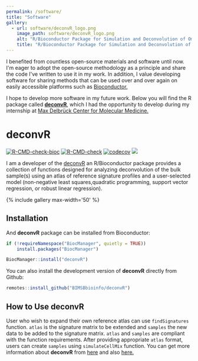 ```yaml
---
permalink: /software/
title: "Software"
gallery:
  - url: software/deconvR_logo.png
    image_path: software/deconvR_logo.png
    alt: "R/Bioconductor Package for Simulation and Deconvolution of Omic Profiles"
    title: "R/Bioconductor Package for Simulation and Deconvolution of Omic Profiles"
---
```


I benefited from countless open-source materials and software until now. I'm
eager to adopt the open-source methodology as a principle and share the code
I've written to use it in my work. In addition, I value developing software for
sharing methods that can be used over and over again on easily accessible
platforms such as [Bioconductor.](https://www.bioconductor.org/)

I hope to develop more software in my future work. Below you will find the R package called [**deconvR**](https://bioconductor.org/packages/release/bioc/html/deconvR.html), which I had the opportunity to develop during my internship at [Max Delbrück Center for Molecular Medicine.](https://www.mdc-berlin.de/)

# deconvR

[![R-CMD-check-bioc](https://github.com/BIMSBbioinfo/deconvR/actions/workflows/check-bioc.yml/badge.svg)](https://github.com/BIMSBbioinfo/deconvR/actions/workflows/check-bioc.yml)
[![R-CMD-check](https://github.com/BIMSBbioinfo/deconvR/actions/workflows/R-CMD-check.yaml/badge.svg)](https://github.com/BIMSBbioinfo/deconvR/actions/workflows/R-CMD-check.yaml)
[![codecov](https://codecov.io/gh/BIMSBbioinfo/deconvR/branch/master/graph/badge.svg?token=F86XU6BI9S)](https://codecov.io/gh/BIMSBbioinfo/deconvR)
[![](https://img.shields.io/badge/release%20version-1.0.1-green.svg)](https://www.bioconductor.org/packages/deconvR)

<!-- badges: start -->
<!-- badges: end -->

I am a developer of the [deconvR](https://bioconductor.org/packages/release/bioc/html/deconvR.html) an R/Bioconductor package provides a collection of functions
designed for analyzing deconvolution of the bulk sample(s) using an atlas of
reference signature profiles and a user-selected model (non-negative least
squares,quadratic programming, support vector regression, or robust linear
regression). 

{% include gallery max-width='50' %}

## Installation

And **deconvR** package can be installed from Bioconductor:

``` r
if (!requireNamespace("BiocManager", quietly = TRUE))
    install.packages("BiocManager")

BiocManager::install("deconvR")
```

You can also install the development version of **deconvR** directly from
Github:

``` r
remotes::install_github("BIMSBbioinfo/deconvR")
```

## How to Use deconvR

User who wish to expand their own reference atlas can use `findSignatures`
function. `atlas` is the signature matrix to be extended and `samples` the new
data to be added to the signature matrix. `atlas` and `samples` are compliant
with the function requirements. After providing appropriate `atlas` format,
users can create `samples` using `simulateCellMix` function. You can get more
information about **deconvR** from
[here](http://bioinformatics.mdc-berlin.de/deconvR/) and also
[here.](https://bioconductor.org/packages/release/bioc/html/deconvR.html)

